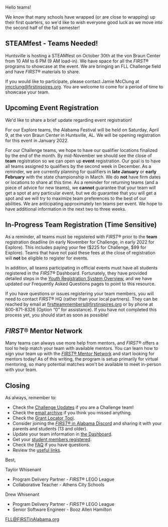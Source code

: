 Hello teams!

We know that many schools have wrapped (or are close to wrapping) up their first quarters, so we'd like to wish everyone good luck as we move into the second half of the fall semester!


## STEAMfest - Teams Needed!

Huntsville is hosting a STEAMfest on October 30th at the von Braun Center from 10 AM to 6 PM (9 AM load-in).  We have space for all the *FIRST*&reg; programs to showcase at the event. We are bringing an FLL Challenge field and have *FIRST*&reg; materials to share. 

If you would like to participate, please contact Jamie McClung at jmcclung@firstinspires.org. You are welcome to come for a period of time to showcase your team.


## Upcoming Event Registration

We'd like to share a brief update regarding event registration!

For our Explore teams, the Alabama Festival will be held on Saturday, April 9, at the von Braun Center in Huntsville, AL. We will be opening registration for this event in January 2022.

For our Challenge teams, we hope to have our qualifier locations finalized by the end of the month. By mid-November we should see the close of **team** registration so we can open up **event** registration. Our goal is to have all teams assigned to qualifiers by the second week in December. As a reminder, we are currently planning for qualifiers in **late January** or **early February** with the state championship in March. We do **not** have firm dates or locations to share at this time. As a reminder for returning teams (and a piece of advice for new teams), we **cannot** guarantee that your team will get a spot at any particular event, but we do guarantee that you will get a spot and we will try to maximize team preferences to the best of our abilities. We are anticipating approximately ten teams per event. We hope to have additional information in the next two to three weeks.


## In-Progress Team Registration (**Time Sensitive**)

As a reminder, all teams must be registered with *FIRST*&reg; prior to the **team** registration deadline (in early November for Challenge, in early 2022 for Explore). This includes paying your fee (\$225 for Challenge, \$99 for Explore). Teams that have not paid these fees at the close of registration will **not** be eligible to register for events.

In addition, all teams participating in official events must have all students registered in the *FIRST*&reg; Dashboard. Fortunately, they have provided detailed steps in the [Youth Registration System Overview](https://www.firstinspires.org/resource-library/youth-registration-system), and we have updated our Frequently Asked Questions pages to point to this resource.

If you have questions or issues registering your team members, you will need to contact *FIRST*&reg; HQ (rather than your local partners). They can be reached by email at firstteammembers@firstinspires.org or by phone at 800-871-8326 (Option “0”  for assistance). If you have not completed this process yet, you should start as soon as possible!


## *FIRST*&reg; Mentor Network

Many teams can always use more help from mentors, and *FIRST*&reg; offers a tool to help match your team with available mentors. You can learn how to sign your team up with the [*FIRST*&reg; Mentor Network](https://info.firstinspires.org/mentor-network) and start looking for mentors today! As of this writing, the program is setup primarily for virtual mentoring, so many potential matches won't be available to meet in-person with your team.


## Closing

As always, remember to:
- Check the [Challenge Updates](https://firstinspiresst01.blob.core.windows.net/first-forward/fll-challenge/fll-challenge-cargo-connect-challenge-updates.pdf) if you are a Challenge team!
- Check the [email archive](https://github.com/drewwhis/alabama-first-lego-league/tree/main/2021-2022/email-blasts) if you think you missed anything.
- Check the [Grant Locator Tool](https://www.firstinspires.org/robotics/team-grants).
- Consider joining the [*FIRST*&reg; in Alabama Discord](http://discord.gg/7eyJvm3) and sharing it with your parents and students (13 and older).
- Update your team information in [the Dashboard](https://my.firstinspires.org/Dashboard/).
- Get your [student members registered](https://www.firstinspires.org/resource-library/youth-registration-system).
- Check the [FAQ](https://github.com/drewwhis/alabama-first-lego-league/wiki/Frequently-Asked-Questions) if you have questions.
- Review the [useful links](https://github.com/drewwhis/alabama-first-lego-league/wiki/Useful-Links).

Best,

Taylor Whisenant
- Program Delivery Partner - *FIRST*&reg; LEGO League
- Collaborative Teacher - Athens City Schools

Drew Whisenant
- Program Delivery Partner - *FIRST*&reg; LEGO League
- Senior Software Engineer - Booz Allen Hamilton

FLL@FIRSTinAlabama.org